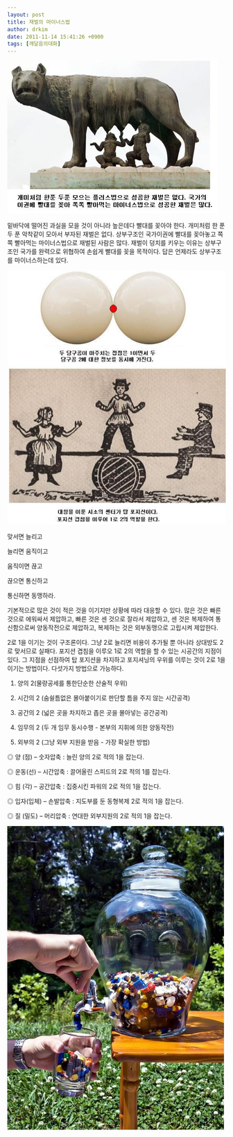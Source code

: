 ```yaml
---
layout: post
title: 재벌의 마이너스법
author: drkim
date: 2011-11-14 15:41:26 +0900
tags: [깨달음의대화]
---
```

 ![06.jpg](files/attach/images/198/338/208/06.jpg)




  밑바닥에 떨어진 과실을 모을 것이 아니라 높은데다 빨대를 꽂아야 한다. 개미처럼 한 푼 두 푼 악착같이 모아서 부자된 재벌은 없다. 상부구조인 국가이권에 빨대를 꽂아놓고 쪽쪽 빨아먹는 마이너스법으로 재벌된 사람은 많다. 재벌이 덩치를 키우는 이유는 상부구조인 국가를 완력으로 위협하여 손쉽게 빨대를 꽂을 목적이다. 답은 언제라도 상부구조를 마이너스하는데 있다.








 ![](/files/attach/images/198/338/208/05.JPG)



  맞서면 늘리고



  늘리면 움직이고



  움직이면 끊고



  끊으면 통신하고



  통신하면 동맹하라.









  기본적으로 많은 것이 적은 것을 이기지만 상황에 따라 대응할 수 있다. 많은 것은 빠른 것으로 에워싸서 제압하고, 빠른 것은 센 것으로 잘라서 제압하고, 센 것은 복제하여 통신함으로써 양동작전으로 제압하고, 복제하는 것은 외부동맹으로 고립시켜 제압한다.






  2로 1을 이기는 것이 구조론이다. 그냥 2로 늘리면 비용이 추가될 뿐 아니라 상대방도 2로 맞서므로 실패다. 포지션 겹침을 이루오 1로 2의 역할을 할 수 있는 시공간의 지점이 있다. 그 지점을 선점하여 탑 포지션을 차지하고 포지셔닝의 우위를 이루는 것이 2로 1을 이기는 방법이다. 다섯가지 방법으로 가능하다.






  1) 양의 2(물량공세를 통한단순한 산술적 우위)



  2) 시간의 2 (숨쉴틈없은 몰아붙이기로 판단할 틈을 주지 않는 시간공격)



  3) 공간의 2 (넓은 곳을 차지하고 좁은 곳을 몰아넣는 공간공격)



  4) 임무의 2 (두 개 임무 동시수행 - 본부의 지휘에 의한 양동작전)



  5) 외부의 2 (그냥 외부 지원을 받음 - 가장 확실한 방법)






  ◎ 양 (점) – 숫자압축 : 늘린 양의 2로 적의 1을 잡는다.



  ◎ 운동(선) – 시간압축 : 끌어올린 스피드의 2로 적의 1를 잡는다.



  ◎ 힘 (각) – 공간압축 : 집중시킨 파워의 2로 적의 1을 잡는다.



  ◎ 입자(입체) – 손발압축 : 지도부를 둔 동형복제 2로 적의 1을 잡는다.



  ◎ 질 (밀도) – 머리압축 : 연대한 외부지원의 2로 적의 1을 잡는다.









  ![](/files/attach/images/198/338/208/07.jpg)